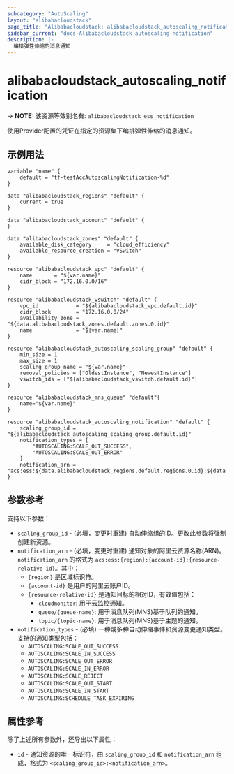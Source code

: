 ```yaml
---
subcategory: "AutoScaling"
layout: "alibabacloudstack"
page_title: "Alibabacloudstack: alibabacloudstack_autoscaling_notification"
sidebar_current: "docs-Alibabacloudstack-autoscaling-notification"
description: |- 
  编排弹性伸缩的消息通知
---
```


# alibabacloudstack_autoscaling_notification
-> **NOTE:** 该资源等效别名有: `alibabacloudstack_ess_notification`

使用Provider配置的凭证在指定的资源集下编排弹性伸缩的消息通知。

## 示例用法

```hcl
variable "name" {
    default = "tf-testAccAutoscalingNotification-%d"
}

data "alibabacloudstack_regions" "default" {
    current = true
}

data "alibabacloudstack_account" "default" {
}

data "alibabacloudstack_zones" "default" {
    available_disk_category     = "cloud_efficiency"
    available_resource_creation = "VSwitch"
}

resource "alibabacloudstack_vpc" "default" {
    name       = "${var.name}"
    cidr_block = "172.16.0.0/16"
}
    
resource "alibabacloudstack_vswitch" "default" {
    vpc_id            = "${alibabacloudstack_vpc.default.id}"
    cidr_block        = "172.16.0.0/24"
    availability_zone = "${data.alibabacloudstack_zones.default.zones.0.id}"
    name              = "${var.name}"
}

resource "alibabacloudstack_autoscaling_scaling_group" "default" {
    min_size = 1
    max_size = 1
    scaling_group_name = "${var.name}"
    removal_policies = ["OldestInstance", "NewestInstance"]
    vswitch_ids = ["${alibabacloudstack_vswitch.default.id}"]
}

resource "alibabacloudstack_mns_queue" "default"{
    name="${var.name}"
}

resource "alibabacloudstack_autoscaling_notification" "default" {
    scaling_group_id = "${alibabacloudstack_autoscaling_scaling_group.default.id}"
    notification_types = [
        "AUTOSCALING:SCALE_OUT_SUCCESS",
        "AUTOSCALING:SCALE_OUT_ERROR"
    ]
    notification_arn = "acs:ess:${data.alibabacloudstack_regions.default.regions.0.id}:${data.alibabacloudstack_account.default.id}:queue/${alibabacloudstack_mns_queue.default.name}"
}
```

## 参数参考

支持以下参数：

* `scaling_group_id` - (必填，变更时重建) 自动伸缩组的ID。更改此参数将强制创建新资源。
* `notification_arn` - (必填，变更时重建) 通知对象的阿里云资源名称(ARN)。`notification_arn` 的格式为 `acs:ess:{region}:{account-id}:{resource-relative-id}`。其中：
  * `{region}` 是区域标识符。
  * `{account-id}` 是用户的阿里云账户ID。
  * `{resource-relative-id}` 是通知目标的相对ID，有效值包括：
    * `cloudmonitor`: 用于云监控通知。
    * `queue/{queue-name}`: 用于消息队列(MNS)基于队列的通知。
    * `topic/{topic-name}`: 用于消息队列(MNS)基于主题的通知。
* `notification_types` - (必填) 一种或多种自动伸缩事件和资源变更通知类型。支持的通知类型包括：
  * `AUTOSCALING:SCALE_OUT_SUCCESS`
  * `AUTOSCALING:SCALE_IN_SUCCESS`
  * `AUTOSCALING:SCALE_OUT_ERROR`
  * `AUTOSCALING:SCALE_IN_ERROR`
  * `AUTOSCALING:SCALE_REJECT`
  * `AUTOSCALING:SCALE_OUT_START`
  * `AUTOSCALING:SCALE_IN_START`
  * `AUTOSCALING:SCHEDULE_TASK_EXPIRING`

## 属性参考

除了上述所有参数外，还导出以下属性：

* `id` - 通知资源的唯一标识符，由 `scaling_group_id` 和 `notification_arn` 组成，格式为 `<scaling_group_id>:<notification_arn>`。
